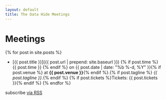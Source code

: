 ```yaml
---
layout: default
title: The Data Hide Meetings
---
```


# Meetings

{% for post in site.posts %}
- [{{ post.title }}]({{ post.url | prepend: site.baseurl }}) {% if post.time %} {{ post.time }} {% endif %} on {{ post.date | date: "%b %-d, %Y" }}{% if post.venue %} at **{{ post.venue }}**{% endif %}.{% if post.tagline %} *{{ post.tagline }}*.{% endif %} {% if post.tickets %}Tickets: {{ post.tickets }}{% endif %}
{% endfor %}

<p class="rss-subscribe">subscribe <a href="{{ "/feed.xml" | prepend: site.baseurl }}">via RSS</a></p>

